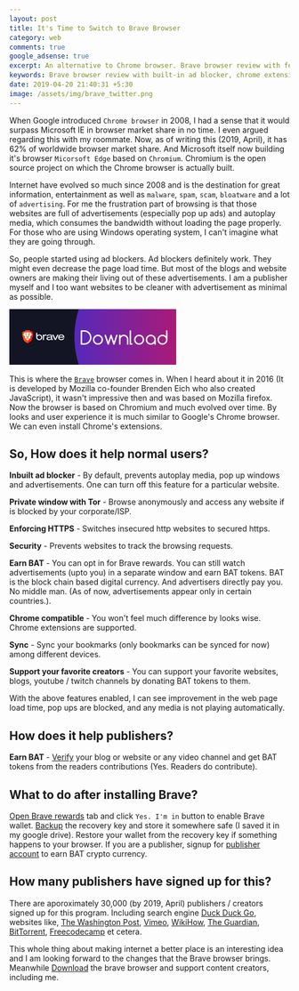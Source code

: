 ```yaml
---
layout: post
title: It's Time to Switch to Brave Browser
category: web
comments: true
google_adsense: true
excerpt: An alternative to Chrome browser. Brave browser review with features ad-blocker, private window with tor, security, sync, chrome extension compatible and BAT token earning for publishers and users.
keywords: Brave browser review with built-in ad blocker, chrome extensions campatible, earn BAT tokens, sync bookmarks.
date: 2019-04-20 21:40:31 +5:30
image: /assets/img/brave_twitter.png
---
```


When Google introduced `Chrome browser` in 2008, I had a sense that it would surpass Microsoft IE in browser market share in no time. I even argued regarding this with my roommate. Now, as of writing this (2019, April), it has 62% of worldwide browser market share. And Microsoft itself now building it's browser `Micorsoft Edge` based on `Chromium`. Chromium is the open source project on which the Chrome browser is actually built.

Internet have evolved so much since 2008 and is the destination for great information, entertainment as well as `malware`, `spam`, `scam`, `bloatware` and a lot of `advertising`. For me the frustration part of browsing is that those websites are full of advertisements (especially pop up ads) and autoplay media, which consumes the bandwidth without loading the page properly. For those who are using Windows operating system, I can't imagine what they are going through.

So, people started using ad blockers. Ad blockers definitely work. They might even decrease the page load time. But most of the blogs and website owners are making their living out of these advertisements. I am a publisher myself and I too want websites to be cleaner with advertisement as minimal as possible.

[![Download Brave Browser](/assets/img/brave_download_300.png)](https://brave.com/nay530)

This is where the [`Brave`](https://brave.com/nay530) browser comes in. When I heard about it in 2016 (It is developed by Mozilla co-founder Brenden Eich who also created JavaScript), it wasn't impressive then and was based on Mozilla firefox. Now the browser is based on Chromium and much evolved over time. By looks and user experience it is much similar to Google's Chrome browser. We can even install Chrome's extensions.

## So, How does it help normal users?
**Inbuilt ad blocker** - By default, prevents autoplay media, pop up windows and advertisements. One can turn off this feature for a particular website.

**Private window with Tor** - Browse anonymously and access any website if is blocked by your corporate/ISP.

**Enforcing HTTPS** - Switches insecured http websites to secured https.

**Security** - Prevents websites to track the browsing requests.

**Earn BAT** - You can opt in for Brave rewards. You can still watch advertisements (upto you) in a separate window and earn BAT tokens. BAT is the block chain based digital currency. And advertisers directly pay you. No middle man. (As of now, advertisements appear only in certain countries.).

**Chrome compatible** - You won't feel much difference by looks wise. Chrome extensions are supported.

**Sync** - Sync your bookmarks (only bookmarks can be synced for now) among different devices.

**Support your favorite creators** - You can support your favorite websites, blogs, youtube / twitch channels by donating BAT tokens to them.
 
With the above features enabled, I can see improvement in the web page load time, pop ups are blocked, and any media is not playing automatically.

## How does it help publishers?
**Earn BAT** - [Verify](https://publishers.basicattentiontoken.org/) your blog or website or any video channel and get BAT tokens from the readers contributions (Yes. Readers do contribute).
 
## What to do after installing Brave?
[Open Brave rewards](brave://rewards/) tab and click `Yes. I'm in` button to enable Brave wallet. [Backup](brave://rewards/#backup-restore) the recovery key and store it somewhere safe (I saved it in my google drive). Restore your wallet from the recovery key if something happens to your browser. If you are a publisher, signup for [publisher account](https://publishers.basicattentiontoken.org) to earn BAT crypto currency.

## How many publishers have signed up for this?
There are aporoximately 30,000 (by 2019, April) publishers / creators signed up for this program. Including search engine [Duck Duck Go](https://duckduckgo.com), websites like, [The Washington Post](https://www.washingtonpost.com), [Vimeo](https://vimeo.com/), [WikiHow](https://www.wikihow.com), [The Guardian](https://www.theguardian.com), [BitTorrent](https://www.bittorrent.com), [Freecodecamp](https://www.freecodecamp.org/) et cetera.

This whole thing about making internet a better place is an interesting idea and I am looking forward to the changes that the Brave browser brings. Meanwhile [Download](https://brave.com/nay530) the brave browser and support content creators, including me.
